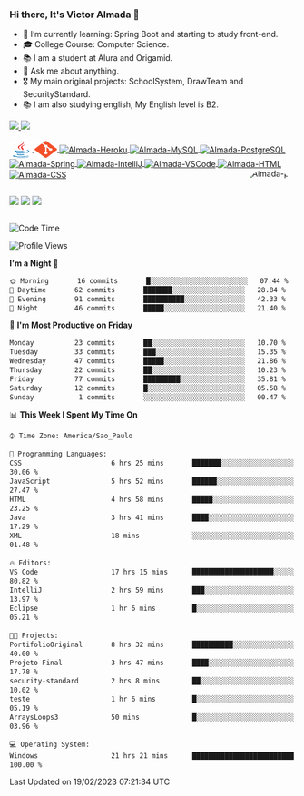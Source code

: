 ### Hi there, It's Victor Almada 👋


- 🌱 I’m currently learning: Spring Boot and starting to study front-end.
- 🎓 College Course: Computer Science.
- 📚  I am a student at Alura and Origamid.
- 💬 Ask me about anything.
- 🎖 My main original projects: SchoolSystem, DrawTeam and SecurityStandard.
- 📚 I am also studying english, My English level is B2.
 
<div>
<a href="https://github.com/Almadavic">
<img height="180em" src="https://github-readme-stats.vercel.app/api?username=Almadavic&showw_icons=true&theme=dark&include_all_commits=true&count_private=true">
<img height="180em" src="https://github-readme-stats.vercel.app/api/top-langs/?username=Almadavic&layout=compact&langs_count=16&theme=dracula">
</div>

<div style="display: inline_block"><br>
  <img align="center" alt="Almada-Java" height="30" width="40" src="https://raw.githubusercontent.com/devicons/devicon/master/icons/java/java-original.svg">
  <img align="center" alt="Almada-Git" height="30" width="40" src="https://raw.githubusercontent.com/devicons/devicon/master/icons/git/git-original.svg">
  <img align="center" alt="Almada-Heroku" height="30" width="40" src="https://cdn.jsdelivr.net/gh/devicons/devicon/icons/heroku/heroku-plain-wordmark.svg" />             
  <img align="center" alt="Almada-MySQL" height="30" width="40" src="https://cdn.jsdelivr.net/gh/devicons/devicon/icons/mysql/mysql-original-wordmark.svg" />
  <img align="center" alt="Almada-PostgreSQL" height="30" width="40" src="https://cdn.jsdelivr.net/gh/devicons/devicon/icons/postgresql/postgresql-plain-wordmark.svg" />
  <img align="center" alt="Almada-Spring" height="30" width="40" src="https://cdn.jsdelivr.net/gh/devicons/devicon/icons/spring/spring-original-wordmark.svg" />
   <img align="center" alt="Almada-IntelliJ" height="30" width="40" src="https://cdn.jsdelivr.net/gh/devicons/devicon/icons/intellij/intellij-original.svg" />
   <img align="center" alt="Almada-VSCode" height="30" width="40" src="https://cdn.jsdelivr.net/gh/devicons/devicon/icons/vscode/vscode-original.svg" />
   <img align="center" alt="Almada-HTML" height="30" width="40" src="https://cdn.jsdelivr.net/gh/devicons/devicon/icons/html5/html5-original.svg" />
   <img align="center" alt="Almada-CSS" height="30" width="40" src="https://cdn.jsdelivr.net/gh/devicons/devicon/icons/css3/css3-original.svg" />
  <img align="right" alt="Almada-pic" height="150" style="border-radius:50px;" src="https://user-images.githubusercontent.com/85299065/185514627-94fcf387-edc6-4c24-88f1-b4873ccd49e9.png">
</div>
  
  ##
 
<div> 
  <a href="https://www.youtube.com/channel/UCUrcUNA90M_ZqLEcQxd3UNA" target="_blank"><img src="https://img.shields.io/badge/YouTube-FF0000?style=for-the-badge&logo=youtube&logoColor=white" target="_blank"></a>
 <a href = "mailto:almadavic@live.com"><img src="https://img.shields.io/badge/-Gmail-%23333?style=for-the-badge&logo=gmail&logoColor=white" target="_blank"></a>
  <a href="https://www.linkedin.com/in/victoralmada/" target="_blank"><img src="https://img.shields.io/badge/-LinkedIn-%230077B5?style=for-the-badge&logo=linkedin&logoColor=white" target="_blank"></a> 
</div>

##

<!--START_SECTION:waka-->
![Code Time](http://img.shields.io/badge/Code%20Time-222%20hrs%2022%20mins-blue)

![Profile Views](http://img.shields.io/badge/Profile%20Views-8-blue)

**I'm a Night 🦉** 

```text
🌞 Morning       16 commits       █░░░░░░░░░░░░░░░░░░░░░░░░   07.44 % 
🌆 Daytime       62 commits       ███████░░░░░░░░░░░░░░░░░░   28.84 % 
🌃 Evening       91 commits       ██████████░░░░░░░░░░░░░░░   42.33 % 
🌙 Night         46 commits       █████░░░░░░░░░░░░░░░░░░░░   21.40 % 

```
📅 **I'm Most Productive on Friday** 

```text
Monday          23 commits       ██░░░░░░░░░░░░░░░░░░░░░░░   10.70 % 
Tuesday         33 commits       ███░░░░░░░░░░░░░░░░░░░░░░   15.35 % 
Wednesday       47 commits       █████░░░░░░░░░░░░░░░░░░░░   21.86 % 
Thursday        22 commits       ██░░░░░░░░░░░░░░░░░░░░░░░   10.23 % 
Friday          77 commits       █████████░░░░░░░░░░░░░░░░   35.81 % 
Saturday        12 commits       █░░░░░░░░░░░░░░░░░░░░░░░░   05.58 % 
Sunday           1 commits       ░░░░░░░░░░░░░░░░░░░░░░░░░   00.47 % 

```


📊 **This Week I Spent My Time On** 

```text
⌚︎ Time Zone: America/Sao_Paulo

💬 Programming Languages: 
CSS                      6 hrs 25 mins       ███████░░░░░░░░░░░░░░░░░░   30.06 % 
JavaScript               5 hrs 52 mins       ██████░░░░░░░░░░░░░░░░░░░   27.47 % 
HTML                     4 hrs 58 mins       █████░░░░░░░░░░░░░░░░░░░░   23.25 % 
Java                     3 hrs 41 mins       ████░░░░░░░░░░░░░░░░░░░░░   17.29 % 
XML                      18 mins             ░░░░░░░░░░░░░░░░░░░░░░░░░   01.48 % 

🔥 Editors: 
VS Code                  17 hrs 15 mins      ████████████████████░░░░░   80.82 % 
IntelliJ                 2 hrs 59 mins       ███░░░░░░░░░░░░░░░░░░░░░░   13.97 % 
Eclipse                  1 hr 6 mins         █░░░░░░░░░░░░░░░░░░░░░░░░   05.21 % 

🐱‍💻 Projects: 
PortifolioOriginal       8 hrs 32 mins       ██████████░░░░░░░░░░░░░░░   40.00 % 
Projeto Final            3 hrs 47 mins       ████░░░░░░░░░░░░░░░░░░░░░   17.78 % 
security-standard        2 hrs 8 mins        ██░░░░░░░░░░░░░░░░░░░░░░░   10.02 % 
teste                    1 hr 6 mins         █░░░░░░░░░░░░░░░░░░░░░░░░   05.19 % 
ArraysLoops3             50 mins             █░░░░░░░░░░░░░░░░░░░░░░░░   03.96 % 

💻 Operating System: 
Windows                  21 hrs 21 mins      █████████████████████████   100.00 % 

```


 Last Updated on 19/02/2023 07:21:34 UTC
<!--END_SECTION:waka-->
